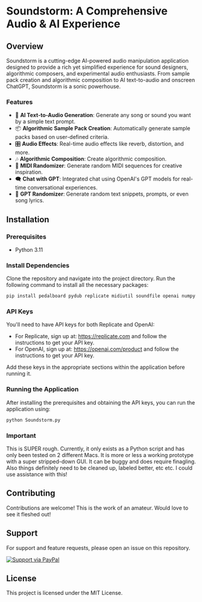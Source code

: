 # Soundstorm: A Comprehensive Audio & AI Experience

## Overview

Soundstorm is a cutting-edge AI-powered audio manipulation application designed to provide a rich yet simplified experience for sound designers, algorithmic composers, and experimental audio enthusiasts. From sample pack creation and algorithmic composition to AI text-to-audio and onscreen ChatGPT, Soundstorm is a sonic powerhouse.

### Features

- 🎵 **AI Text-to-Audio Generation**: Generate any song or sound you want by a simple text prompt.
- 📦 **Algorithmic Sample Pack Creation**: Automatically generate sample packs based on user-defined criteria.
- 🎛 **Audio Effects**: Real-time audio effects like reverb, distortion, and more.
- 🎶 **Algorithmic Composition**: Create algorithmic composition.
- 🎹 **MIDI Randomizer**: Generate random MIDI sequences for creative inspiration.
- 🗨️ **Chat with GPT**: Integrated chat using OpenAI's GPT models for real-time conversational experiences.
- 🎲 **GPT Randomizer**: Generate random text snippets, prompts, or even song lyrics.


## Installation

### Prerequisites

- Python 3.11

### Install Dependencies

Clone the repository and navigate into the project directory. Run the following command to install all the necessary packages:

```bash
pip install pedalboard pydub replicate midiutil soundfile openai numpy pygame
```

### API Keys

You'll need to have API keys for both Replicate and OpenAI:

- For Replicate, sign up at: https://replicate.com and follow the instructions to get your API key.
- For OpenAI, sign up at: https://openai.com/product and follow the instructions to get your API key.

Add these keys in the appropriate sections within the application before running it.

### Running the Application

After installing the prerequisites and obtaining the API keys, you can run the application using:

```bash
python Soundstorm.py
```

### Important

This is SUPER rough. Currently, it only exists as a Python script and has only been tested on 2 different Macs.
It is more or less a working prototype with a super stripped-down GUI. It can be buggy and does require finagling. Also things definitely need to be cleaned up, labeled better, etc etc. I could use assistance with this!

## Contributing

Contributions are welcome! This is the work of an amateur. Would love to see it fleshed out!

## Support

For support and feature requests, please open an issue on this repository.

[![Support via PayPal](https://www.paypalobjects.com/en_US/i/btn/btn_donateCC_LG.gif)](https://www.paypal.me/noodlebake)

## License

This project is licensed under the MIT License.


